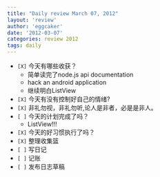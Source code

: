 ```yaml
---
title: "Daily review March 07, 2012" 
layout: 'review'
author: 'eggcaker'
date: '2012-03-07'
categories: review 2012
tags: daily
---
```



  * `[X]` 今天有哪些收获？ 
    * 简单读完了node.js api documentation 
    * hack an android application 
    * 继续明白ListView 
  * `[X]` 今天有没有控制好自己的情绪? 
  * `[X]` 非礼勿视，非礼勿听,论人是非者，必是是非人。 
  * `[ ]` 今天的计划完成了吗？ 
    * ListView!!! 
  * `[X]` 今天的好习惯执行了吗？ 
  * `[X]` 整理收集篮 
  * `[ ]` 写日记 
  * `[ ]` 记账 
  * `[ ]` 发布日志草稿 

